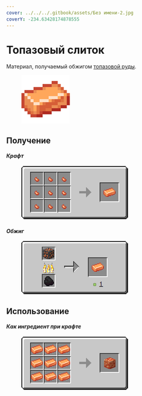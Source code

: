```yaml
---
cover: ../../../.gitbook/assets/Без имени-2.jpg
coverY: -234.63428174878555
---
```


# Топазовый слиток

Материал, получаемый обжигом [топазовой руды](../../rudy/topazovaya-ruda.md).

<figure><img src="../../../.gitbook/assets/orange_ore_ingot (1).png" alt=""><figcaption></figcaption></figure>

## Получение

#### _Крафт_

<figure><img src="../../../.gitbook/assets/orange_ore_ingot_result-x1.png" alt=""><figcaption></figcaption></figure>

#### _Обжиг_

<figure><img src="../../../.gitbook/assets/orange_ore_ingot_result.gif" alt=""><figcaption></figcaption></figure>

## Использование

#### _Как ингредиент при крафте_

<figure><img src="../../../.gitbook/assets/orange_ore_block_result-x1.png" alt=""><figcaption></figcaption></figure>
